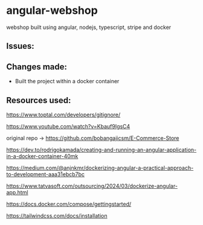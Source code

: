 # angular-webshop
webshop built using angular, nodejs, typescript, stripe and docker

## Issues:


## Changes made:

- Built the project within a docker container



## Resources used:
https://www.toptal.com/developers/gitignore/

https://www.youtube.com/watch?v=Kbauf9IgsC4

original repo -> https://github.com/bobangajicsm/E-Commerce-Store

https://dev.to/rodrigokamada/creating-and-running-an-angular-application-in-a-docker-container-40mk

https://medium.com/@anjnkmr/dockerizing-angular-a-practical-approach-to-development-aaa31ebcb7bc

https://www.tatvasoft.com/outsourcing/2024/03/dockerize-angular-app.html

https://docs.docker.com/compose/gettingstarted/

https://tailwindcss.com/docs/installation